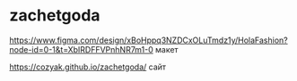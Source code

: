 # zachetgoda
https://www.figma.com/design/xBoHppq3NZDCxOLuTmdz1y/HolaFashion?node-id=0-1&t=XbIRDFFVPnhNR7m1-0  макет

https://cozyak.github.io/zachetgoda/    сайт

